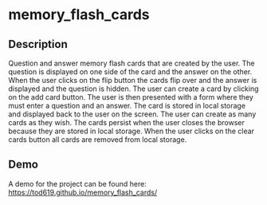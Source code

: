 # memory_flash_cards

## Description

Question and answer memory flash cards that are created by the user. The question is displayed on one side of the card and the answer on the other. When the user clicks on the flip button the cards flip over and the answer is displayed and the question is hidden. The user can create a card by clicking on the add card button. The user is then presented with a form where they must enter a question and an answer. The card is stored in local storage and displayed back to the user on the screen. The user can create as many cards as they wish. The cards persist when the user closes the browser because they are stored in local storage. When the user clicks on the clear cards button all cards are removed from local storage.

## Demo

A demo for the project can be found here: https://tod619.github.io/memory_flash_cards/
